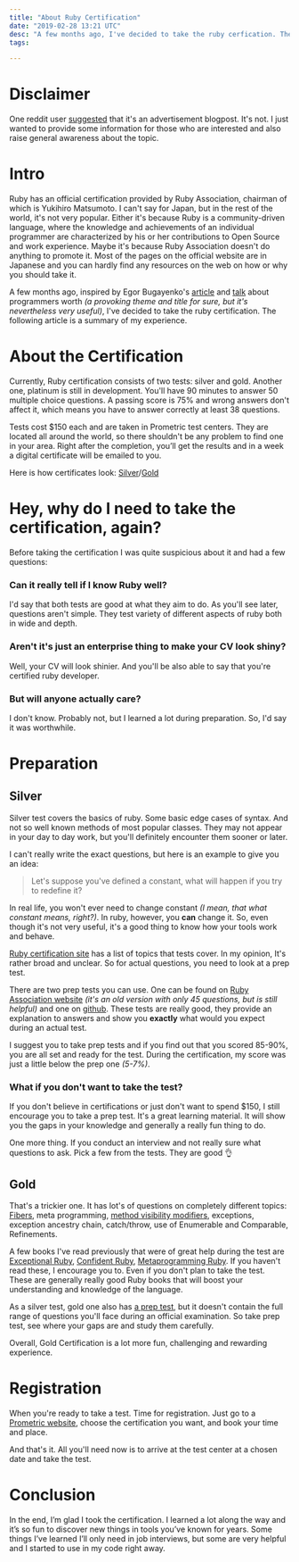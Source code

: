 ```yaml
---
title: "About Ruby Certification"
date: "2019-02-28 13:21 UTC"
desc: "A few months ago, I've decided to take the ruby cerfication. The following article is a summary of my experience."
tags:

---
```


# Disclaimer

One reddit user [suggested](https://www.reddit.com/r/ruby/comments/b0n18j/about_ruby_certification/eifqnth/) that it's an advertisement blogpost. It's not. I just wanted to provide some information for those who are interested and also raise general awareness about the topic.

# Intro

Ruby has an official certification provided by Ruby Association, chairman of which is Yukihiro Matsumoto.
I can't say for Japan, but in the rest of the world, it's not very popular. Either it's because Ruby is a community-driven language,
where the knowledge and achievements of an individual programmer are characterized by his or her contributions to Open Source and work experience. Maybe it's because Ruby Association doesn't do anything to promote it. Most of the pages on the official website are in Japanese and you can hardly find any resources on the web on how or why you should take it.

A few months ago, inspired by Egor Bugayenko's [article](https://www.yegor256.com/2014/10/29/how-much-do-you-cost.html#certifications) and [talk](https://www.youtube.com/watch?v=SXd_Ccta1c8) about programmers worth _(a provoking theme and title for sure, but it's nevertheless very useful)_, I've decided to take the ruby certification. The following article is a summary of my experience.

# About the Certification

Currently, Ruby certification consists of two tests: silver and gold. Another one, platinum is still in development. You'll have 90 minutes to answer 50 multiple choice questions. A passing score is 75% and wrong answers don't affect it, which means you have to answer correctly at least 38 questions.

Tests cost $150 each and are taken in Prometric test centers. They are located all around the world, so there shouldn't be any problem to find one in your area. Right after the completion, you’ll get the results and in a week a digital certificate will be emailed to you.

Here is how certificates look: [Silver](https://www.credential.net/k6zuqudp)/[Gold](https://www.credential.net/s0bd99gu)

# Hey, why do I need to take the certification, again?

Before taking the certification I was quite suspicious about it and had a few questions:

### Can it really tell if I know Ruby well?

I'd say that both tests are good at what they aim to do. As you'll see later, questions aren't simple. They test variety of different aspects of ruby both in wide and depth.

### Aren't it's just an enterprise thing to make your CV look shiny?

Well, your CV will look shinier. And you'll be also able to say that you're certified ruby developer.

### But will anyone actually care?

I don't know. Probably not, but I learned a lot during preparation. So, I'd say it was worthwhile.

# Preparation

## Silver

Silver test covers the basics of ruby. Some basic edge cases of syntax. And not so well known methods of most popular classes. They may not appear in your day to day work, but you'll definitely encounter them sooner or later.

I can't really write the exact questions, but here is an example to give you an idea:

> Let's suppose you've defined a constant, what will happen if you try to redefine it?

In real life, you won't ever need to change constant _(I mean, that what constant means, right?)_. In ruby, however, you **can** change it. So, even though it's not very useful, it's a good thing to know how your tools work and behave.

[Ruby certification site](https://www.ruby.or.jp/en/certification/examination/) has a list of topics that tests cover. In my opinion, It's rather broad and unclear. So for actual questions, you need to look at a prep test.

There are two prep tests you can use. One can be found on [Ruby Association website](https://www.ruby.or.jp/assets/images/en/certification/exam_prep_en.pdf) _(it's an old version with only 45 questions, but is still helpful)_ and one on [github](https://github.com/ruby-association/prep-test/blob/master/silver.md). These tests are really good, they provide an explanation to answers and show you **exactly** what would you expect during an actual test.

I suggest you to take prep tests and if you find out that you scored 85-90%, you are all set and ready for the test. During the certification, my score was just a little below the prep one _(5-7%)_.

### What if you don't want to take the test?

If you don't believe in certifications or just don't want to spend $150, I still encourage you to take a prep test. It's a great learning material. It will show you the gaps in your knowledge and generally a really fun thing to do.

One more thing. If you conduct an interview and not really sure what questions to ask. Pick a few from the tests. They are good 👌

## Gold

That's a trickier one. It has lot's of questions on completely different topics: [Fibers](/why-on-earth-do-fibers-exist.html), meta programming, [method visibility modifiers](/what-protected-actually-does.html), exceptions, exception ancestry chain, catch/throw, use of Enumerable and Comparable, Refinements.

A few books I've read previously that were of great help during the test are [Exceptional Ruby](http://exceptionalruby.com/), [Confident Ruby](http://www.confidentruby.com/), [Metaprogramming Ruby](https://pragprog.com/book/ppmetr2/metaprogramming-ruby-2). If you haven't read these, I encourage you to. Even if you don't plan to take the test. These are generally really good Ruby books that will boost your understanding and knowledge of the language.

As a silver test, gold one also has [a prep test](https://github.com/ruby-association/prep-test/blob/master/gold.md), but it doesn't contain the full range of questions you'll face during an official examination. So take prep test, see where your gaps are and study them carefully.

Overall, Gold Certification is a lot more fun, challenging and rewarding experience.

# Registration

When you're ready to take a test. Time for registration. Just go to a [Prometric website](https://www.prometric.com/en-us/clients/ruby/Pages/landing.aspx), choose the certification you want, and book your time and place.

And that's it. All you'll need now is to arrive at the test center at a chosen date and take the test.

# Conclusion

In the end, I’m glad I took the certification. I learned a lot along the way and it’s so fun to discover new things in tools you’ve known for years. Some things I’ve learned I’ll only need in job interviews, but some are very helpful and I started to use in my code right away.
